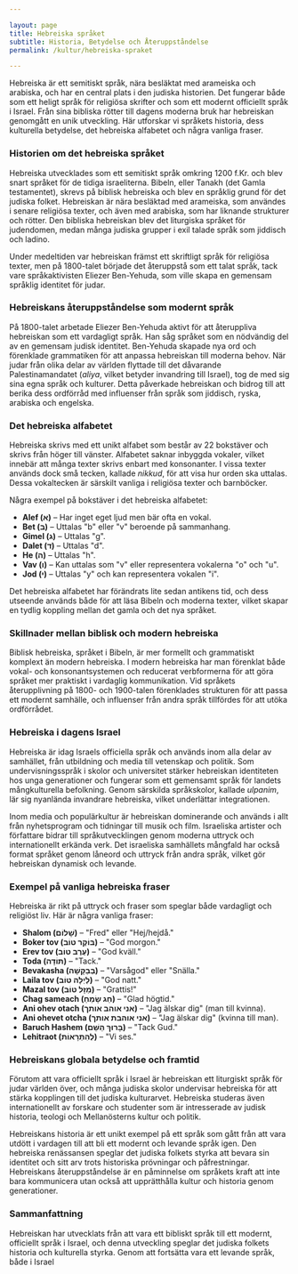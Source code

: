 ```yaml
---

layout: page  
title: Hebreiska språket  
subtitle: Historia, Betydelse och Återuppståndelse  
permalink: /kultur/hebreiska-spraket  

---
```


Hebreiska är ett semitiskt språk, nära besläktat med arameiska och arabiska, och har en central plats i den judiska historien. Det fungerar både som ett heligt språk för religiösa skrifter och som ett modernt officiellt språk i Israel. Från sina bibliska rötter till dagens moderna bruk har hebreiskan genomgått en unik utveckling. Här utforskar vi språkets historia, dess kulturella betydelse, det hebreiska alfabetet och några vanliga fraser.

### Historien om det hebreiska språket

Hebreiska utvecklades som ett semitiskt språk omkring 1200 f.Kr. och blev snart språket för de tidiga israeliterna. Bibeln, eller Tanakh (det Gamla testamentet), skrevs på biblisk hebreiska och blev en språklig grund för det judiska folket. Hebreiskan är nära besläktad med arameiska, som användes i senare religiösa texter, och även med arabiska, som har liknande strukturer och rötter. Den bibliska hebreiskan blev det liturgiska språket för judendomen, medan många judiska grupper i exil talade språk som jiddisch och ladino.

Under medeltiden var hebreiskan främst ett skriftligt språk för religiösa texter, men på 1800-talet började det återuppstå som ett talat språk, tack vare språkaktivisten Eliezer Ben-Yehuda, som ville skapa en gemensam språklig identitet för judar.

### Hebreiskans återuppståndelse som modernt språk

På 1800-talet arbetade Eliezer Ben-Yehuda aktivt för att återuppliva hebreiskan som ett vardagligt språk. Han såg språket som en nödvändig del av en gemensam judisk identitet. Ben-Yehuda skapade nya ord och förenklade grammatiken för att anpassa hebreiskan till moderna behov. När judar från olika delar av världen flyttade till det dåvarande Palestinamandatet (*aliya*, vilket betyder invandring till Israel), tog de med sig sina egna språk och kulturer. Detta påverkade hebreiskan och bidrog till att berika dess ordförråd med influenser från språk som jiddisch, ryska, arabiska och engelska.

### Det hebreiska alfabetet

Hebreiska skrivs med ett unikt alfabet som består av 22 bokstäver och skrivs från höger till vänster. Alfabetet saknar inbyggda vokaler, vilket innebär att många texter skrivs enbart med konsonanter. I vissa texter används dock små tecken, kallade *nikkud*, för att visa hur orden ska uttalas. Dessa vokaltecken är särskilt vanliga i religiösa texter och barnböcker.

Några exempel på bokstäver i det hebreiska alfabetet:

- **Alef (א)** – Har inget eget ljud men bär ofta en vokal.
- **Bet (ב)** – Uttalas "b" eller "v" beroende på sammanhang.
- **Gimel (ג)** – Uttalas "g".
- **Dalet (ד)** – Uttalas "d".
- **He (ה)** – Uttalas "h".
- **Vav (ו)** – Kan uttalas som "v" eller representera vokalerna "o" och "u".
- **Jod (י)** – Uttalas "y" och kan representera vokalen "i".

Det hebreiska alfabetet har förändrats lite sedan antikens tid, och dess utseende används både för att läsa Bibeln och moderna texter, vilket skapar en tydlig koppling mellan det gamla och det nya språket.

### Skillnader mellan biblisk och modern hebreiska

Biblisk hebreiska, språket i Bibeln, är mer formellt och grammatiskt komplext än modern hebreiska. I modern hebreiska har man förenklat både vokal- och konsonantsystemen och reducerat verbformerna för att göra språket mer praktiskt i vardaglig kommunikation. Vid språkets återupplivning på 1800- och 1900-talen förenklades strukturen för att passa ett modernt samhälle, och influenser från andra språk tillfördes för att utöka ordförrådet.

### Hebreiska i dagens Israel

Hebreiska är idag Israels officiella språk och används inom alla delar av samhället, från utbildning och media till vetenskap och politik. Som undervisningsspråk i skolor och universitet stärker hebreiskan identiteten hos unga generationer och fungerar som ett gemensamt språk för landets mångkulturella befolkning. Genom särskilda språkskolor, kallade *ulpanim*, lär sig nyanlända invandrare hebreiska, vilket underlättar integrationen.

Inom media och populärkultur är hebreiskan dominerande och används i allt från nyhetsprogram och tidningar till musik och film. Israeliska artister och författare bidrar till språkutvecklingen genom moderna uttryck och internationellt erkända verk. Det israeliska samhällets mångfald har också format språket genom låneord och uttryck från andra språk, vilket gör hebreiskan dynamisk och levande.

### Exempel på vanliga hebreiska fraser

Hebreiska är rikt på uttryck och fraser som speglar både vardagligt och religiöst liv. Här är några vanliga fraser:

- **Shalom (שָׁלוֹם)** – "Fred" eller "Hej/hejdå."
- **Boker tov (בּוֹקֶר טוֹב)** – "God morgon."
- **Erev tov (עֶרֶב טוֹב)** – "God kväll."
- **Toda (תּוֹדָה)** – "Tack."
- **Bevakasha (בְּבַקָּשָׁה)** – "Varsågod" eller "Snälla."
- **Laila tov (לַיְלָה טוֹב)** – "God natt."
- **Mazal tov (מַזָּל טוֹב)** – "Grattis!"
- **Chag sameach (חַג שָׂמֵחַ)** – "Glad högtid."
- **Ani ohev otach (אני אוהב אותך)** – "Jag älskar dig" (man till kvinna).
- **Ani ohevet otcha (אני אוהבת אותך)** – "Jag älskar dig" (kvinna till man).
- **Baruch Hashem (בָּרוּךְ הַשֵּׁם)** – "Tack Gud."
- **Lehitraot (לְהִתְרָאוֹת)** – "Vi ses."

### Hebreiskans globala betydelse och framtid

Förutom att vara officiellt språk i Israel är hebreiskan ett liturgiskt språk för judar världen över, och många judiska skolor undervisar hebreiska för att stärka kopplingen till det judiska kulturarvet. Hebreiska studeras även internationellt av forskare och studenter som är intresserade av judisk historia, teologi och Mellanösterns kultur och politik.

Hebreiskans historia är ett unikt exempel på ett språk som gått från att vara utdött i vardagen till att bli ett modernt och levande språk igen. Den hebreiska renässansen speglar det judiska folkets styrka att bevara sin identitet och sitt arv trots historiska prövningar och påfrestningar. Hebreiskans återuppståndelse är en påminnelse om språkets kraft att inte bara kommunicera utan också att upprätthålla kultur och historia genom generationer.

### Sammanfattning

Hebreiskan har utvecklats från att vara ett bibliskt språk till ett modernt, officiellt språk i Israel, och denna utveckling speglar det judiska folkets historia och kulturella styrka. Genom att fortsätta vara ett levande språk, både i Israel